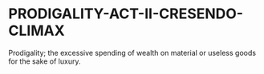 # PRODIGALITY-ACT-II-CRESENDO-CLIMAX
Prodigality; the excessive spending of wealth on material or useless goods for the sake of luxury.
